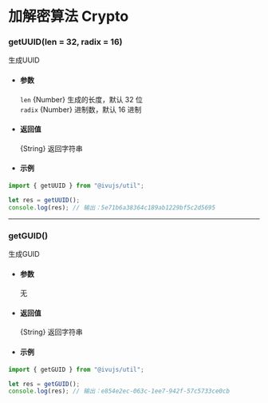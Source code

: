 # 加解密算法 Crypto

### getUUID(len = 32, radix = 16)

生成UUID

- #### 参数

  `len` {Number} 生成的长度，默认 32 位  
  `radix` {Number} 进制数，默认 16 进制

- #### 返回值

  {String} 返回字符串

- #### 示例

```javascript
import { getUUID } from "@ivujs/util";

let res = getUUID();
console.log(res); // 输出：5e71b6a38364c189ab1229bf5c2d5695
```

---

### getGUID()

生成GUID

- #### 参数

  无

- #### 返回值

  {String} 返回字符串

- #### 示例

```javascript
import { getGUID } from "@ivujs/util";

let res = getGUID();
console.log(res); // 输出：e854e2ec-063c-1ee7-942f-57c5733ce0cb
```
